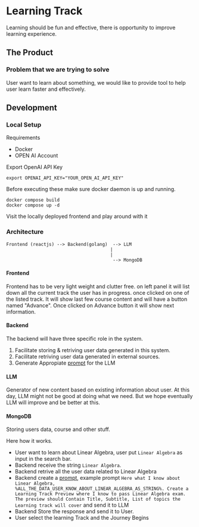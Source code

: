 # Learning Track

Learning should be fun and effective, there is opportunity to improve learning experience.

## The Product

### Problem that we are trying to solve

User want to learn about something, we would like to provide tool to help user learn faster and effectively.

## Development

### Local Setup

Requirements

- Docker
- OPEN AI Account

Export OpenAI API Key

```
export OPENAI_API_KEY="YOUR_OPEN_AI_API_KEY"
```

Before executing these make sure docker daemon is up and running.

```
docker compose build
docker compose up -d
```

Visit the locally deployed frontend and play around with it

### Architecture

```
Frontend (reactjs) --> Backend(golang)  --> LLM
                                       |
                                       |
                                        --> MongoDB
```

#### Frontend

Frontend has to be very light weight and clutter free. on left panel it will list down all the current track the user has in progress. once clicked on one of the listed track. It will show last few course content and will have a button named "Advance". Once clicked on Advance button it will show next information.

#### Backend

The backend will have three specific role in the system.

1. Facilitate storing & retriving user data generated in this system.
2. Facilitate retriving user data generated in external sources.
3. Generate Appropiate [prompt](./PROMPT.md) for the LLM

#### LLM

Generator of new content based on existing information about user. At this day, LLM might not be good at doing what we need. But we hope eventually LLM will improve and be better at this.

#### MongoDB

Storing users data, course and other stuff.

Here how it works.

- User want to learn about Linear Algebra, user put `Linear Algebra` as input in the search bar.
- Backend receive the string `Linear Algebra`.
- Backend retrive all the user data related to Linear Algebra
- Backend create a [prompt](./PROMPT.md), example prompt `Here what I know about Linear Algebra, %ALL_THE_DATA_USER_KNOW_ABOUT_LINEAR_ALGEBRA_AS_STRING%. Create a Learning Track Preview where I know to pass Linear Algebra exam. The preview should Contain Title, Subtitle, List of topics the Learning track will cover` and send it to LLM
- Backend Store the response and send it to User.
- User select the learning Track and the Journey Begins

